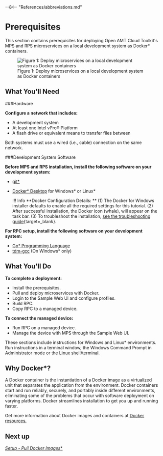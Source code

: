 --8<-- "References/abbreviations.md"
# Prerequisites

This section contains prerequisites for deploying Open AMT Cloud Toolkit's MPS and RPS microservices on a local development system as Docker* containers. 

<figure class="figure-image">
  <img src="..\..\assets\images\LocalDockerWorkflow.png" alt="Figure 1: Deploy microservices on a local development system as Docker containers">
  <figcaption>Figure 1: Deploy microservices on a local development system as Docker containers</figcaption>
</figure>

## What You'll Need

###Hardware

**Configure a network that includes:**

-  A development system 
-  At least one Intel vPro® Platform
-  A flash drive or equivalent means to transfer files between

Both systems must use a wired (i.e., cable) connection on the same network.

###Development System Software

**Before MPS and RPS installation, install the following software on your development system:**

- [git*](https://git-scm.com/downloads)
- [Docker* Desktop](https://www.docker.com/products/docker-desktop) for Windows* or Linux*
  
    !!! Info
        **Docker Configuration Details: **
        (1) The Docker for Windows installer defaults to enable all the required settings for this tutorial.
        (2) After successful installation, the Docker icon (whale), will appear on the task bar. 
        (3) To troubleshoot the installation, [see the troubleshooting guide](https:/docs.docker.com/docker-for-windows/troubleshoot/){target=_blank}.


**For RPC setup, install the following software on your development system:**

* [Go* Programming Language](https://go.dev/)
* [tdm-gcc](https://jmeubank.github.io/tdm-gcc/download/) (On Windows* only)

## What You'll Do

**To complete a deployment:**

- Install the prerequisites.
- Pull and deploy microservices with Docker.
- Login to the Sample Web UI and configure profiles.
- Build RPC.
- Copy RPC to a managed device.


**To connect the managed device:**

- Run RPC on a managed device.
- Manage the device with MPS through the Sample Web UI.

These sections include instructions for Windows and Linux* environments. Run instructions in a terminal window, the Windows Command Prompt in Administrator mode or the Linux shell/terminal.

## Why Docker*?

A Docker container is the instantiation of a Docker image as a virtualized unit that separates the application from the environment. Docker containers start and run reliably, securely, and portably inside different environments, eliminating some of the problems that occur with software deployment on varying platforms. Docker streamlines installation to get you up and running faster.

Get more information about Docker images and containers at [Docker resources.](https://www.docker.com/resources/what-container)   

## Next up
[**Setup - Pull Docker* Images**](setup.md)

